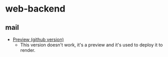 # web-backend
## mail
- [Preview (github version)](./mail/index.html)
  - This version doesn't work, it's a preview and it's used to deploy it to render.
